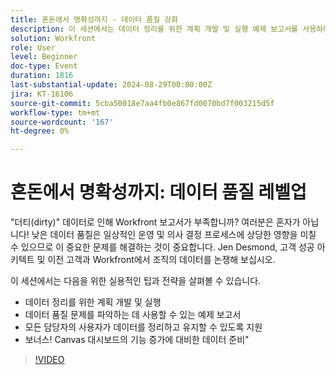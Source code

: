 ```yaml
---
title: 혼돈에서 명확성까지 - 데이터 품질 강화
description: 이 세션에서는 데이터 정리를 위한 계획 개발 및 실행 예제 보고서를 사용하여 데이터 품질 문제를 파악할 수 있습니다. 모든 담당자의 사용자가 데이터를 정리하고 유지할 수 있습니다. 보너스! Canvas 대시보드의 기능 증가에 대비한 데이터 준비"
solution: Workfront
role: User
level: Beginner
doc-type: Event
duration: 1816
last-substantial-update: 2024-08-29T00:00:00Z
jira: KT-16106
source-git-commit: 5cba50018e7aa4fb0e867fd0070bd7f003215d5f
workflow-type: tm+mt
source-wordcount: '167'
ht-degree: 0%

---
```



# 혼돈에서 명확성까지: 데이터 품질 레벨업

&quot;더티(dirty)&quot; 데이터로 인해 Workfront 보고서가 부족합니까? 여러분은 혼자가 아닙니다! 낮은 데이터 품질은 일상적인 운영 및 의사 결정 프로세스에 상당한 영향을 미칠 수 있으므로 이 중요한 문제를 해결하는 것이 중요합니다. Jen Desmond, 고객 성공 아키텍트 및 이전 고객과 Workfront에서 조직의 데이터를 논쟁해 보십시오.

이 세션에서는 다음을 위한 실용적인 팁과 전략을 살펴볼 수 있습니다.

* 데이터 정리를 위한 계획 개발 및 실행
* 데이터 품질 문제를 파악하는 데 사용할 수 있는 예제 보고서
* 모든 담당자의 사용자가 데이터를 정리하고 유지할 수 있도록 지원
* 보너스! Canvas 대시보드의 기능 증가에 대비한 데이터 준비&quot;

>[!VIDEO](https://video.tv.adobe.com/v/3433221/?learn=on)
